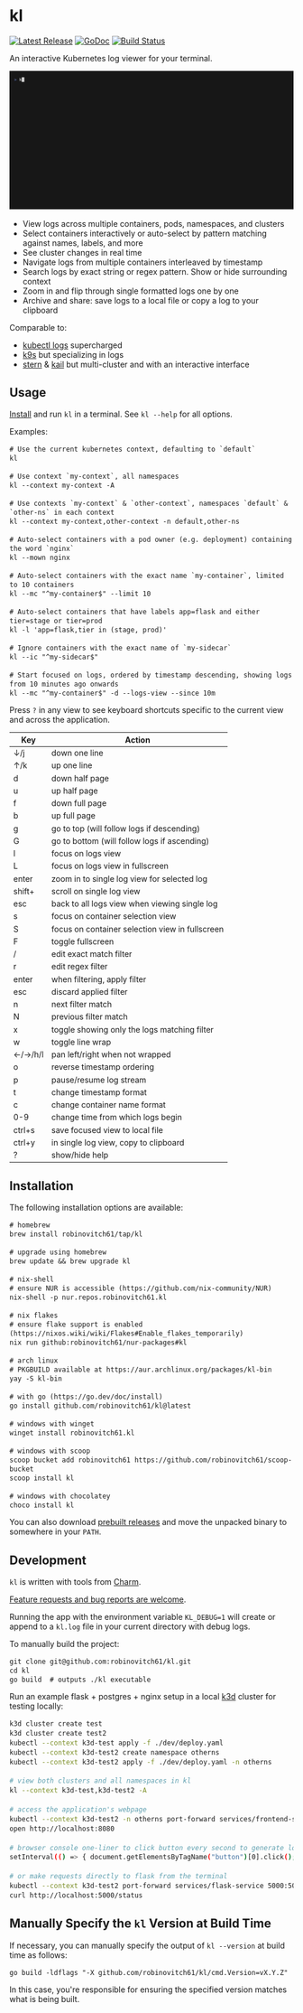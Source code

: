 # kl

<p>
    <a href="https://github.com/robinovitch61/kl/releases"><img src="https://shields.io/github/v/release/robinovitch61/kl.svg" alt="Latest Release"></a>
    <a href="https://pkg.go.dev/github.com/robinovitch61/kl?tab=doc"><img src="https://godoc.org/github.com/golang/gddo?status.svg" alt="GoDoc"></a>
    <a href="https://github.com/robinovitch61/kl/actions"><img src="https://github.com/robinovitch61/kl/workflows/build/badge.svg" alt="Build Status"></a>
</p>

An interactive Kubernetes log viewer for your terminal.

<img src="./demo/demo.gif" alt="gif demo of kl"/>

* View logs across multiple containers, pods, namespaces, and clusters
* Select containers interactively or auto-select by pattern matching against names, labels, and more
* See cluster changes in real time
* Navigate logs from multiple containers interleaved by timestamp
* Search logs by exact string or regex pattern. Show or hide surrounding context
* Zoom in and flip through single formatted logs one by one
* Archive and share: save logs to a local file or copy a log to your clipboard

Comparable to:

* [kubectl logs](https://kubernetes.io/docs/reference/kubectl/generated/kubectl_logs/) supercharged
* [k9s](https://k9scli.io/) but specializing in logs
* [stern](https://github.com/stern/stern) & [kail](https://github.com/boz/kail) but multi-cluster and with an interactive
  interface

## Usage

[Install](#Installation) and run `kl` in a terminal. See `kl --help` for all options.

Examples:

```shell
# Use the current kubernetes context, defaulting to `default`
kl

# Use context `my-context`, all namespaces
kl --context my-context -A

# Use contexts `my-context` & `other-context`, namespaces `default` & `other-ns` in each context
kl --context my-context,other-context -n default,other-ns

# Auto-select containers with a pod owner (e.g. deployment) containing the word `nginx`
kl --mown nginx

# Auto-select containers with the exact name `my-container`, limited to 10 containers
kl --mc "^my-container$" --limit 10

# Auto-select containers that have labels app=flask and either tier=stage or tier=prod
kl -l 'app=flask,tier in (stage, prod)'

# Ignore containers with the exact name of `my-sidecar`
kl --ic "^my-sidecar$"

# Start focused on logs, ordered by timestamp descending, showing logs from 10 minutes ago onwards
kl --mc "^my-container$" -d --logs-view --since 10m
```

Press `?` in any view to see keyboard shortcuts specific to the current view and across the application.

| Key            | Action                                          |
|----------------|-------------------------------------------------|
| ↓/j            | down one line                                   |
| ↑/k            | up one line                                     |
| d              | down half page                                  |
| u              | up half page                                    |
| f              | down full page                                  |
| b              | up full page                                    |
| g              | go to top (will follow logs if descending)      |
| G              | go to bottom (will follow logs if ascending)    |
| l              | focus on logs view                              |
| L              | focus on logs view in fullscreen                |
| enter          | zoom in to single log view for selected log     |
| shift+<motion> | scroll on single log view                       |
| esc            | back to all logs view when viewing single log   |
| s              | focus on container selection view               |
| S              | focus on container selection view in fullscreen |
| F              | toggle fullscreen                               |
| /              | edit exact match filter                         |
| r              | edit regex filter                               |
| enter          | when filtering, apply filter                    |
| esc            | discard applied filter                          |
| n              | next filter match                               |
| N              | previous filter match                           |
| x              | toggle showing only the logs matching filter    |
| w              | toggle line wrap                                |
| ←/→/h/l        | pan left/right when not wrapped                 |
| o              | reverse timestamp ordering                      |
| p              | pause/resume log stream                         |
| t              | change timestamp format                         |
| c              | change container name format                    |
| 0-9            | change time from which logs begin               |
| ctrl+s         | save focused view to local file                 |
| ctrl+y         | in single log view, copy to clipboard           |
| ?              | show/hide help                                  |

## Installation

The following installation options are available:

```shell
# homebrew
brew install robinovitch61/tap/kl

# upgrade using homebrew
brew update && brew upgrade kl

# nix-shell
# ensure NUR is accessible (https://github.com/nix-community/NUR)
nix-shell -p nur.repos.robinovitch61.kl

# nix flakes
# ensure flake support is enabled (https://nixos.wiki/wiki/Flakes#Enable_flakes_temporarily)
nix run github:robinovitch61/nur-packages#kl

# arch linux
# PKGBUILD available at https://aur.archlinux.org/packages/kl-bin
yay -S kl-bin

# with go (https://go.dev/doc/install)
go install github.com/robinovitch61/kl@latest

# windows with winget
winget install robinovitch61.kl

# windows with scoop
scoop bucket add robinovitch61 https://github.com/robinovitch61/scoop-bucket
scoop install kl

# windows with chocolatey
choco install kl
```

You can also download [prebuilt releases](https://github.com/robinovitch61/kl/releases) and move the unpacked
binary to somewhere in your `PATH`.

## Development

`kl` is written with tools from [Charm](https://charm.sh/).

[Feature requests and bug reports are welcome](https://github.com/robinovitch61/kl/issues/new/choose).

Running the app with the environment variable `KL_DEBUG=1` will create or append to a `kl.log` file in your current
directory with debug logs.

To manually build the project:

```shell
git clone git@github.com:robinovitch61/kl.git
cd kl
go build  # outputs ./kl executable
```

Run an example flask + postgres + nginx setup in a local [k3d](https://k3d.io/) cluster for testing locally:

```sh
k3d cluster create test
k3d cluster create test2
kubectl --context k3d-test apply -f ./dev/deploy.yaml
kubectl --context k3d-test2 create namespace otherns
kubectl --context k3d-test2 apply -f ./dev/deploy.yaml -n otherns

# view both clusters and all namespaces in kl
kl --context k3d-test,k3d-test2 -A

# access the application's webpage
kubectl --context k3d-test2 -n otherns port-forward services/frontend-service 8080:80
open http://localhost:8080

# browser console one-liner to click button every second to generate logs
setInterval(() => { document.getElementsByTagName("button")[0].click(); }, 1000);

# or make requests directly to flask from the terminal
kubectl --context k3d-test2 port-forward services/flask-service 5000:5000
curl http://localhost:5000/status
```

## Manually Specify the `kl` Version at Build Time

If necessary, you can manually specify the output of `kl --version` at build time as follows:

```shell
go build -ldflags "-X github.com/robinovitch61/kl/cmd.Version=vX.Y.Z"
```

In this case, you're responsible for ensuring the specified version matches what is being built.

